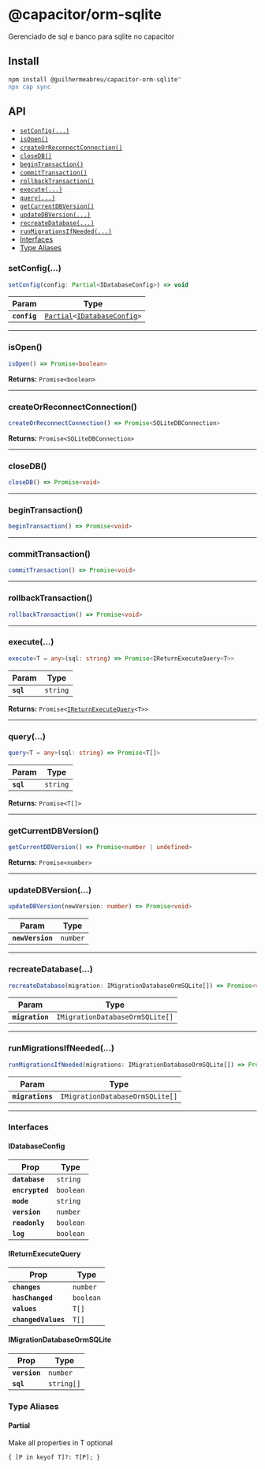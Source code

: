 # @capacitor/orm-sqlite

Gerenciado de sql e banco para sqlite no capacitor

## Install

```bash
npm install @guilhermeabreu/capacitor-orm-sqlite"
npx cap sync
```

## API

<docgen-index>

* [`setConfig(...)`](#setconfig)
* [`isOpen()`](#isopen)
* [`createOrReconnectConnection()`](#createorreconnectconnection)
* [`closeDB()`](#closedb)
* [`beginTransaction()`](#begintransaction)
* [`commitTransaction()`](#committransaction)
* [`rollbackTransaction()`](#rollbacktransaction)
* [`execute(...)`](#execute)
* [`query(...)`](#query)
* [`getCurrentDBVersion()`](#getcurrentdbversion)
* [`updateDBVersion(...)`](#updatedbversion)
* [`recreateDatabase(...)`](#recreatedatabase)
* [`runMigrationsIfNeeded(...)`](#runmigrationsifneeded)
* [Interfaces](#interfaces)
* [Type Aliases](#type-aliases)

</docgen-index>

<docgen-api>
<!--Update the source file JSDoc comments and rerun docgen to update the docs below-->

### setConfig(...)

```typescript
setConfig(config: Partial<IDatabaseConfig>) => void
```

| Param        | Type                                                                                              |
| ------------ | ------------------------------------------------------------------------------------------------- |
| **`config`** | <code><a href="#partial">Partial</a>&lt;<a href="#idatabaseconfig">IDatabaseConfig</a>&gt;</code> |

--------------------


### isOpen()

```typescript
isOpen() => Promise<boolean>
```

**Returns:** <code>Promise&lt;boolean&gt;</code>

--------------------


### createOrReconnectConnection()

```typescript
createOrReconnectConnection() => Promise<SQLiteDBConnection>
```

**Returns:** <code>Promise&lt;SQLiteDBConnection&gt;</code>

--------------------


### closeDB()

```typescript
closeDB() => Promise<void>
```

--------------------


### beginTransaction()

```typescript
beginTransaction() => Promise<void>
```

--------------------


### commitTransaction()

```typescript
commitTransaction() => Promise<void>
```

--------------------


### rollbackTransaction()

```typescript
rollbackTransaction() => Promise<void>
```

--------------------


### execute(...)

```typescript
execute<T = any>(sql: string) => Promise<IReturnExecuteQuery<T>>
```

| Param     | Type                |
| --------- | ------------------- |
| **`sql`** | <code>string</code> |

**Returns:** <code>Promise&lt;<a href="#ireturnexecutequery">IReturnExecuteQuery</a>&lt;T&gt;&gt;</code>

--------------------


### query(...)

```typescript
query<T = any>(sql: string) => Promise<T[]>
```

| Param     | Type                |
| --------- | ------------------- |
| **`sql`** | <code>string</code> |

**Returns:** <code>Promise&lt;T[]&gt;</code>

--------------------


### getCurrentDBVersion()

```typescript
getCurrentDBVersion() => Promise<number | undefined>
```

**Returns:** <code>Promise&lt;number&gt;</code>

--------------------


### updateDBVersion(...)

```typescript
updateDBVersion(newVersion: number) => Promise<void>
```

| Param            | Type                |
| ---------------- | ------------------- |
| **`newVersion`** | <code>number</code> |

--------------------


### recreateDatabase(...)

```typescript
recreateDatabase(migration: IMigrationDatabaseOrmSQLite[]) => Promise<void>
```

| Param           | Type                                       |
| --------------- | ------------------------------------------ |
| **`migration`** | <code>IMigrationDatabaseOrmSQLite[]</code> |

--------------------


### runMigrationsIfNeeded(...)

```typescript
runMigrationsIfNeeded(migrations: IMigrationDatabaseOrmSQLite[]) => Promise<void>
```

| Param            | Type                                       |
| ---------------- | ------------------------------------------ |
| **`migrations`** | <code>IMigrationDatabaseOrmSQLite[]</code> |

--------------------


### Interfaces


#### IDatabaseConfig

| Prop            | Type                 |
| --------------- | -------------------- |
| **`database`**  | <code>string</code>  |
| **`encrypted`** | <code>boolean</code> |
| **`mode`**      | <code>string</code>  |
| **`version`**   | <code>number</code>  |
| **`readonly`**  | <code>boolean</code> |
| **`log`**       | <code>boolean</code> |


#### IReturnExecuteQuery

| Prop                | Type                 |
| ------------------- | -------------------- |
| **`changes`**       | <code>number</code>  |
| **`hasChanged`**    | <code>boolean</code> |
| **`values`**        | <code>T[]</code>     |
| **`changedValues`** | <code>T[]</code>     |


#### IMigrationDatabaseOrmSQLite

| Prop          | Type                  |
| ------------- | --------------------- |
| **`version`** | <code>number</code>   |
| **`sql`**     | <code>string[]</code> |


### Type Aliases


#### Partial

Make all properties in T optional

<code>{ [P in keyof T]?: T[P]; }</code>

</docgen-api>
